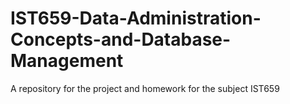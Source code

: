 # IST659-Data-Administration-Concepts-and-Database-Management
A repository for the project and homework for the subject IST659
